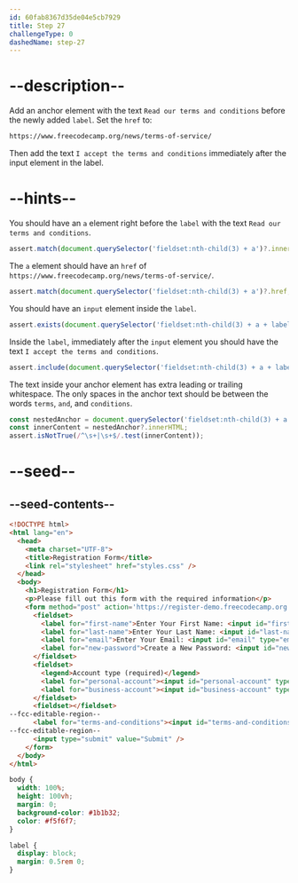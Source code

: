```yaml
---
id: 60fab8367d35de04e5cb7929
title: Step 27
challengeType: 0
dashedName: step-27
---
```


# --description--

Add an anchor element with the text `Read our terms and conditions` before the newly added `label`. Set the `href` to:

```md
https://www.freecodecamp.org/news/terms-of-service/
```

Then add the text `I accept the terms and conditions` immediately after the input element in the label.

# --hints--

You should have an `a` element right before the `label` with the text `Read our terms and conditions`.

```js
assert.match(document.querySelector('fieldset:nth-child(3) + a')?.innerText.trim().replaceAll(/\s+/g, ' '), /Read our terms and conditions\.?/i);
```

The `a` element should have an `href` of `https://www.freecodecamp.org/news/terms-of-service/`.

```js
assert.match(document.querySelector('fieldset:nth-child(3) + a')?.href, /https:\/\/www\.freecodecamp\.org\/news\/terms-of-service\/?/);
```

You should have an `input` element inside the `label`.

```js
assert.exists(document.querySelector('fieldset:nth-child(3) + a + label > input'));
```

Inside the `label`, immediately after the `input` element you should have the text `I accept the terms and conditions`.

```js
assert.include(document.querySelector('fieldset:nth-child(3) + a + label')?.textContent.trim().replaceAll(/\s+/g, ' '), 'I accept the terms and conditions');
```

The text inside your anchor element has extra leading or trailing whitespace. The only spaces in the anchor text should be between the words `terms`, `and`, and `conditions`.

```js
const nestedAnchor = document.querySelector('fieldset:nth-child(3) + a')?.textContent;
const innerContent = nestedAnchor?.innerHTML;
assert.isNotTrue(/^\s+|\s+$/.test(innerContent));
```

# --seed--

## --seed-contents--

```html
<!DOCTYPE html>
<html lang="en">
  <head>
    <meta charset="UTF-8">
    <title>Registration Form</title>
    <link rel="stylesheet" href="styles.css" />
  </head>
  <body>
    <h1>Registration Form</h1>
    <p>Please fill out this form with the required information</p>
    <form method="post" action='https://register-demo.freecodecamp.org'>
      <fieldset>
        <label for="first-name">Enter Your First Name: <input id="first-name" type="text" required /></label>
        <label for="last-name">Enter Your Last Name: <input id="last-name" type="text" required /></label>
        <label for="email">Enter Your Email: <input id="email" type="email" required /></label>
        <label for="new-password">Create a New Password: <input id="new-password" type="password" pattern="[a-z0-5]{8,}" required /></label>
      </fieldset>
      <fieldset>
        <legend>Account type (required)</legend>
        <label for="personal-account"><input id="personal-account" type="radio" name="account-type" value="personal" checked /> Personal</label>
        <label for="business-account"><input id="business-account" type="radio" name="account-type" value="business" /> Business</label>
      </fieldset>
      <fieldset></fieldset>
--fcc-editable-region--
      <label for="terms-and-conditions"><input id="terms-and-conditions" type="checkbox" required /></label>
--fcc-editable-region--
      <input type="submit" value="Submit" />
    </form>
  </body>
</html>
```

```css
body {
  width: 100%;
  height: 100vh;
  margin: 0;
  background-color: #1b1b32;
  color: #f5f6f7;
}

label {
  display: block;
  margin: 0.5rem 0;
}

```

